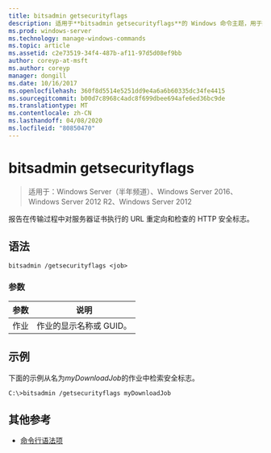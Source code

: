 ```yaml
---
title: bitsadmin getsecurityflags
description: 适用于**bitsadmin getsecurityflags**的 Windows 命令主题，用于报告传输过程中在服务器证书上执行的 URL 重定向和检查的 HTTP 安全标志。
ms.prod: windows-server
ms.technology: manage-windows-commands
ms.topic: article
ms.assetid: c2e73519-34f4-487b-af11-97d5d08ef9bb
author: coreyp-at-msft
ms.author: coreyp
manager: dongill
ms.date: 10/16/2017
ms.openlocfilehash: 360f8d5514e5251dd9e4a6a6b60335dc34fe4415
ms.sourcegitcommit: b00d7c8968c4adc8f699dbee694afe6ed36bc9de
ms.translationtype: MT
ms.contentlocale: zh-CN
ms.lasthandoff: 04/08/2020
ms.locfileid: "80850470"
---
```

# <a name="bitsadmin-getsecurityflags"></a>bitsadmin getsecurityflags

>适用于：Windows Server（半年频道）、Windows Server 2016、Windows Server 2012 R2、Windows Server 2012

报告在传输过程中对服务器证书执行的 URL 重定向和检查的 HTTP 安全标志。

## <a name="syntax"></a>语法

```
bitsadmin /getsecurityflags <job>
```

### <a name="parameters"></a>参数

| 参数 | 说明 |
| -------------- | -------------- |
| 作业 | 作业的显示名称或 GUID。 |

## <a name="examples"></a><a name=BKMK_examples></a>示例

下面的示例从名为*myDownloadJob*的作业中检索安全标志。

```
C:\>bitsadmin /getsecurityflags myDownloadJob
```

## <a name="additional-references"></a>其他参考

- [命令行语法项](command-line-syntax-key.md)